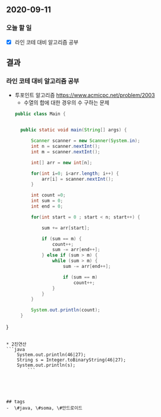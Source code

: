 ## 2020-09-11

### 오늘 할 일

- [x] 라인 코테 대비 알고리즘 공부




## 결과


### 라인 코테 대비 알고리즘 공부
* 투포인트 알고리즘 <https://www.acmicpc.net/problem/2003>
  - 수열의 합에 대한 경우의 수 구하는 문제
  ```java
  public class Main {


    public static void main(String[] args) {

        Scanner scanner = new Scanner(System.in);
        int n = scanner.nextInt();
        int m = scanner.nextInt();

        int[] arr = new int[n];

        for(int i=0; i<arr.length; i++) {
            arr[i] = scanner.nextInt();
        }

        int count =0;
        int sum = 0;
        int end = 0;

        for(int start = 0 ; start < n; start++) {

            sum += arr[start];

            if (sum == m) {
                count++;
                sum -= arr[end++];
            } else if (sum > m) {
                while (sum > m) {
                    sum -= arr[end++];

                    if (sum == m)
                        count++;
                }
            }
        }

        System.out.println(count);
    }

}
```

* 2진연산
```java
	System.out.println(46|27);
    String s = Integer.toBinaryString(46|27);
    System.out.println(s);
        ```

  



## tags
-  \#java, \#soma, \#안드로이드

